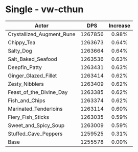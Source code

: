# Single - vw-cthun
| Actor | DPS | Increase |
|---|:---:|:---:|
|Crystallized_Augment_Rune|1267856|0.98%|
|Chippy_Tea|1263673|0.64%|
|Salty_Dog|1263664|0.64%|
|Salt_Baked_Seafood|1263536|0.63%|
|Deepfin_Patty|1263431|0.63%|
|Ginger_Glazed_Fillet|1263414|0.62%|
|Zesty_Nibblers|1263409|0.62%|
|Feast_of_the_Divine_Day|1263385|0.62%|
|Fish_and_Chips|1263374|0.62%|
|Marinated_Tenderloins|1263114|0.60%|
|Fiery_Fish_Sticks|1263035|0.59%|
|Sweet_and_Spicy_Soup|1263009|0.59%|
|Stuffed_Cave_Peppers|1259525|0.31%|
|Base|1255578|0.00%|
